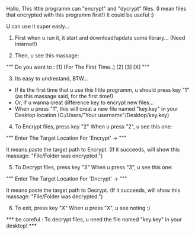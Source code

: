 
Hallo,
This little programm can "encrypt" and "dycrypt" files. (I mean files that encrypted with this programm first!)
It could be useful :)



U can use it super easly...

1)  First when u run it, it start and download/update some library... (Need internet!)

2)  Then, u see this massage:

"""
Do you want to :
<Generate a new KEY>     [1]    (For The First Time..)
<ENCRYPT a File>         [2]
<DECRYPT a File>         [3]
<EXIT>                   [X]
"""

3)  Its easy to undrestand, BTW...
* If its the first time that u use this little programm, u should press key "1" (as this massage said, for the first time!)
* Or, if u wanna creat difference key to encrypt new files...
* When u press "1", this will creat a new file named "key.key" in your Desktop location (C:/Users/"Your username"/Desktop/key.key)

4)  To Encrypt files, press key "2"
When u press "2", u see this one:

"""
Enter The Target Location For 'Encrypt' ->
"""

It means paste the target path to Encrypt.
(If it succeeds, will show this massage:
"File/Folder was encrypted.")

5)  To Decrypt files, press key "3"
When u press "3", u see this one:

"""
Enter The Target Location For 'Dncrypt' ->
"""

It means paste the target path to Decrypt.
(If it succeeds, will show this massage:
"File/Folder was decrypted.")

6)  To exit, press key "X"
When u press "X", u see noting :)


*** be careful : To decrypt files, u need the file named "key.key" in your desktop! ***
